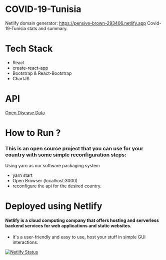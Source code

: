 # COVID-19-Tunisia
Netlify domain generator: https://pensive-brown-293406.netlify.app
Covid-19-Tunisia stats and summary.

# Tech Stack
- React
- create-react-app
- Bootstrap & React-Bootstrap
- ChartJS

# API
[Open Disease Data](https://disease.sh/)

# How to Run ?
### This is an open source project that you can use for your country with some simple reconfiguration steps:
 Using yarn as our  software packaging system
   - yarn start
   - Open Browser (localhost:3000)
   - reconfigure the api for the desired country.

# Deployed using Netlify

 #### Netlify is a cloud computing company that offers hosting and serverless backend services for web applications and static websites.
   - It's a user-friendly and easy to use, host your stuff in simple GUI interactions.

[![Netlify Status](https://api.netlify.com/api/v1/badges/d31443c4-f38f-4ced-bf3b-443f255dcf8a/deploy-status)](https://app.netlify.com)

